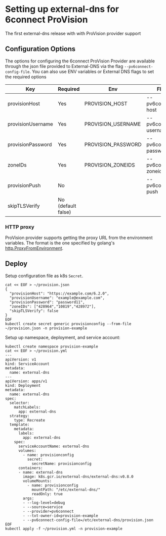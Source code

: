 # Setting up external-dns for 6connect ProVision

The first external-dns release with with ProVision provider support


## Configuration Options

The options for configuring the 6connect ProVision Provider are available through the json file provided to External-DNS via the flag `--pv6connect-config-file`. You can also use ENV variables or External DNS flags to set the required options

| Key               | Required           | Env                 | Flag                   |
| ----------------- | ------------------ | ------------------- | ---------------------- |
| provisionHost     | Yes                | PROVISION_HOST      | --pv6connect-host      |
| provisionUsername | Yes                | PROVISION_USERNAME  | --pv6connect-username  |
| provisionPassword | Yes                | PROVISION_PASSWORD  | --pv6connect-password  |
| zoneIDs           | Yes                | PROVISION_ZONEIDS   | --pv6connect-zoneids   |
| provisionPush     | No                 |                     | --pv6connect-push      |
| skipTLSVerify     | No (default false) |                     |                        |


### HTTP proxy

ProVision provider supports getting the proxy URL from the environment variables. The format is the one specified by golang's [http.ProxyFromEnvironment](https://pkg.go.dev/net/http#ProxyFromEnvironment).

## Deploy
Setup configuration file as k8s `Secret`.
```
cat << EOF > ~/provision.json
{
  "provisionHost": "https://example.com/6.2.0",
  "provisionUsername": "example@example.com",
  "provisionPassword": "password11",
  "zoneIDs": ["428964","10819","428972"],
  "skipTLSVerify": false
}
EOF
kubectl create secret generic provisionconfig --from-file ~/provision.json -n provision-example
```

Setup up namespace, deployment, and service account:
```
kubectl create namespace provision-example
cat << EOF > ~/provision.yml
---
apiVersion: v1
kind: ServiceAccount
metadata:
  name: external-dns
---
apiVersion: apps/v1
kind: Deployment
metadata:
  name: external-dns
spec:
  selector:
    matchLabels:
      app: external-dns
  strategy:
    type: Recreate
  template:
    metadata:
      labels:
        app: external-dns
    spec:
      serviceAccountName: external-dns
      volumes:
        - name: provisionconfig
          secret:
            secretName: provisionconfig
      containers:
      - name: external-dns
        image: k8s.gcr.io/external-dns/external-dns:v0.8.0
        volumeMounts:
          - name: provisionconfig
            mountPath: "/etc/external-dns/"
            readOnly: true
        args:
        - --log-level=debug
        - --source=service
        - --provider=pv6connect
        - --txt-owner-id=provision-example
        - --pv6connect-config-file=/etc/external-dns/provision.json
EOF
kubectl apply -f ~/provision.yml -n provision-example
```
